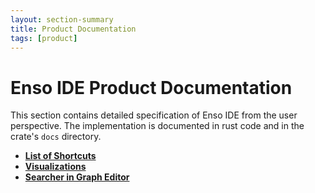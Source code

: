```yaml
---
layout: section-summary
title: Product Documentation
tags: [product]
---
```


# Enso IDE Product Documentation

This section contains detailed specification of Enso IDE from the user perspective. The
implementation is documented in rust code and in the crate's `docs` directory.
 
* [**List of Shortcuts**](./shortcuts.md)
* [**Visualizations**](./visualizations.md)
* [**Searcher in Graph Editor**](./searcher.md)